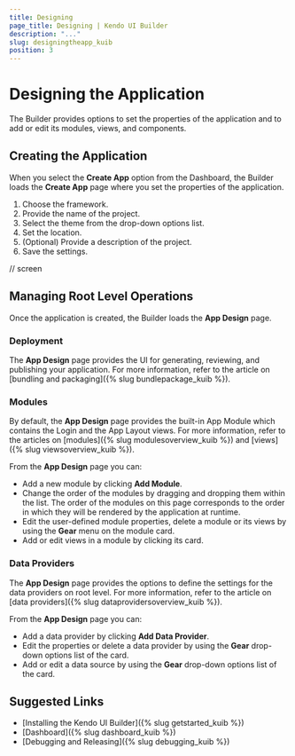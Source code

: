 ```yaml
---
title: Designing
page_title: Designing | Kendo UI Builder
description: "..."
slug: designingtheapp_kuib
position: 3
---
```


# Designing the Application

The Builder provides options to set the properties of the application and to add or edit its modules, views, and components.  

## Creating the Application

When you select the **Create App** option from the Dashboard, the Builder loads the **Create App** page where you set the properties of the application.

1. Choose the framework.
1. Provide the name of the project.
1. Select the theme from the drop-down options list.
1. Set the location.
1. (Optional) Provide a description of the project.
1. Save the settings.

// screen  

## Managing Root Level Operations

Once the application is created, the Builder loads the **App Design** page.

### Deployment

The **App Design** page provides the UI for generating, reviewing, and publishing your application. For more information, refer to the article on [bundling and packaging]({% slug bundlepackage_kuib %}).

### Modules

By default, the **App Design** page provides the built-in App Module which contains the Login and the App Layout views. For more information, refer to the articles on [modules]({% slug modulesoverview_kuib %}) and [views]({% slug viewsoverview_kuib %}).

From the **App Design** page you can:

* Add a new module by clicking **Add Module**.
* Change the order of the modules by dragging and dropping them within the list. The order of the modules on this page corresponds to the order in which they will be rendered by the application at runtime.
* Edit the user-defined module properties, delete a module or its views by using the **Gear** menu on the module card.
* Add or edit views in a module by clicking its card.

### Data Providers

The **App Design** page provides the options to define the settings for the data providers on root level. For more information, refer to the article on [data providers]({% slug dataprovidersoverview_kuib %}).

From the **App Design** page you can:

* Add a data provider by clicking **Add Data Provider**.
* Edit the properties or delete a data provider by using the **Gear** drop-down options list of the card.
* Add or edit a data source by using the **Gear** drop-down options list of the card.

## Suggested Links

* [Installing the Kendo UI Builder]({% slug getstarted_kuib %})
* [Dashboard]({% slug dashboard_kuib %})
* [Debugging and Releasing]({% slug debugging_kuib %})
